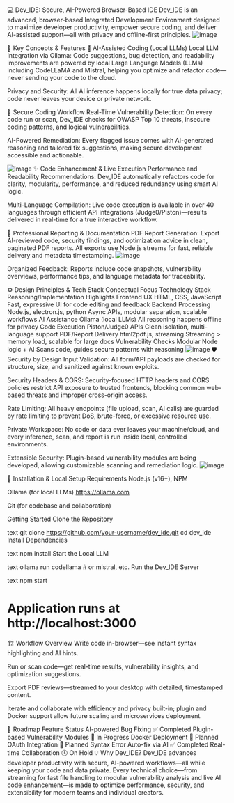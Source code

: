 
💻 Dev_IDE: Secure, AI-Powered Browser-Based IDE
Dev_IDE is an advanced, browser-based Integrated Development Environment designed to maximize developer productivity, empower secure coding, and deliver AI-assisted support—all with privacy and offline-first principles.
![image](https://github.com/user-attachments/assets/5704fedb-7f99-48be-82fc-2df1c37ed71a)

🚀 Key Concepts & Features
🧠 AI-Assisted Coding (Local LLMs)
Local LLM Integration via Ollama: Code suggestions, bug detection, and readability improvements are powered by local Large Language Models (LLMs) including CodeLLaMA and Mistral, helping you optimize and refactor code—never sending your code to the cloud.

Privacy and Security: All AI inference happens locally for true data privacy; code never leaves your device or private network.

🔐 Secure Coding Workflow
Real-Time Vulnerability Detection: On every code run or scan, Dev_IDE checks for OWASP Top 10 threats, insecure coding patterns, and logical vulnerabilities.

AI-Powered Remediation: Every flagged issue comes with AI-generated reasoning and tailored fix suggestions, making secure development accessible and actionable.

![image](https://github.com/user-attachments/assets/32e6a083-3c46-4867-8afa-f1e8d0d15b05)
✨ Code Enhancement & Live Execution
Performance and Readability Recommendations: Dev_IDE automatically refactors code for clarity, modularity, performance, and reduced redundancy using smart AI logic.

Multi-Language Compilation: Live code execution is available in over 40 languages through efficient API integrations (Judge0/Piston)—results delivered in real-time for a true interactive workflow.

📄 Professional Reporting & Documentation
PDF Report Generation: Export AI-reviewed code, security findings, and optimization advice in clean, paginated PDF reports. All exports use Node.js streams for fast, reliable delivery and metadata timestamping.
![image](https://github.com/user-attachments/assets/d074fa54-7b4e-4772-ab1d-6f2f0f09f2b4)

Organized Feedback: Reports include code snapshots, vulnerability overviews, performance tips, and language metadata for traceability.

⚙️ Design Principles & Tech Stack
Conceptual Focus	Technology Stack	Reasoning/Implementation Highlights
Frontend UX	HTML, CSS, JavaScript	Fast, expressive UI for code editing and feedback
Backend Processing	Node.js, electron.js, python	Async APIs, modular separation, scalable workflows
AI Assistance	Ollama (local LLMs)	All reasoning happens offline for privacy
Code Execution	Piston/Judge0 APIs	Clean isolation, multi-language support
PDF/Report Delivery	html2pdf.js, streaming	Streaming > memory load, scalable for large docs
Vulnerability Checks	Modular Node logic + AI	Scans code, guides secure patterns with reasoning
![image](https://github.com/user-attachments/assets/bfb09371-260b-44f2-b1ca-7eee12770737)
🛡️ Security by Design
Input Validation: All form/API payloads are checked for structure, size, and sanitized against known exploits.

Security Headers & CORS: Security-focused HTTP headers and CORS policies restrict API exposure to trusted frontends, blocking common web-based threats and improper cross-origin access.

Rate Limiting: All heavy endpoints (file upload, scan, AI calls) are guarded by rate limiting to prevent DoS, brute-force, or excessive resource use.

Private Workspace: No code or data ever leaves your machine/cloud, and every inference, scan, and report is run inside local, controlled environments.

Extensible Security: Plugin-based vulnerability modules are being developed, allowing customizable scanning and remediation logic.
![image](https://github.com/user-attachments/assets/c02a3c18-b890-4565-909e-37763e30436e)

🧪 Installation & Local Setup
Requirements
Node.js (v16+), NPM

Ollama (for local LLMs) https://ollama.com

Git (for codebase and collaboration)

Getting Started
Clone the Repository

text
git clone https://github.com/your-username/dev_ide.git
cd dev_ide
Install Dependencies

text
npm install
Start the Local LLM

text
ollama run codellama   # or mistral, etc.
Run the Dev_IDE Server

text
npm start
# Application runs at http://localhost:3000
🏗️ Workflow Overview
Write code in-browser—see instant syntax highlighting and AI hints.

Run or scan code—get real-time results, vulnerability insights, and optimization suggestions.

Export PDF reviews—streamed to your desktop with detailed, timestamped content.

Iterate and collaborate with efficiency and privacy built-in; plugin and Docker support allow future scaling and microservices deployment.

🚦 Roadmap
Feature	Status
AI-powered Bug Fixing	✅ Completed
Plugin-based Vulnerability Modules	🚧 In Progress
Docker Deployment	🚧 Planned
OAuth Integration	🚧 Planned
Syntax Error Auto-fix via AI	✅ Completed
Real-time Collaboration	🕓 On Hold
💡 Why Dev_IDE?
Dev_IDE advances developer productivity with secure, AI-powered workflows—all while keeping your code and data private. Every technical choice—from streaming for fast file handling to modular vulnerability analysis and live AI code enhancement—is made to optimize performance, security, and extensibility for modern teams and individual creators.

